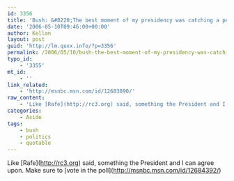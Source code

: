 ```yaml
---
id: 3356
title: 'Bush: &#8220;The best moment of my presidency was catching a perch on my lake&#8221;'
date: '2006-05-10T09:46:00+00:00'
author: Kellan
layout: post
guid: 'http://lm.quxx.info/?p=3356'
permalink: /2006/05/10/bush-the-best-moment-of-my-presidency-was-catching-a-perch-on-my-lake/
typo_id:
    - '3355'
mt_id:
    - ''
link_related:
    - 'http://msnbc.msn.com/id/12683890/'
raw_content:
    - 'Like [Rafe](http://rc3.org) said, something the President and I can agree upon.  Make sure to [vote in the poll](http://msnbc.msn.com/id/12684392/)'
categories:
    - Aside
tags:
    - bush
    - politics
    - quotable
---
```


Like \[Rafe\](http://rc3.org) said, something the President and I can agree upon. Make sure to \[vote in the poll\](http://msnbc.msn.com/id/12684392/)